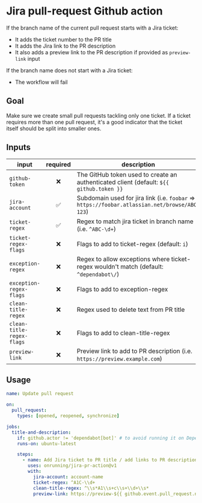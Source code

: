 # Jira pull-request Github action

If the branch name of the current pull request starts with a Jira ticket:

- It adds the ticket number to the PR title
- It adds the Jira link to the PR description
- It also adds a preview link to the PR description if provided as `preview-link` input

If the branch name does not start with a Jira ticket:

- The workflow will fail

## Goal

Make sure we create small pull requests tackling only one ticket. If a ticket requires more than one pull request, it's a good indicator that the ticket itself should be split into smaller ones.

## Inputs

| input                     | required | description                                                                                   |
| ------------------------- | :------: | --------------------------------------------------------------------------------------------- |
| `github-token`            |    ❌    | The GitHub token used to create an authenticated client (default: `${{ github.token }}`       |
| `jira-account`            |    ✅    | Subdomain used for jira link (i.e. `foobar` => `https://foobar.atlassian.net/browse/ABC-123`) |
| `ticket-regex`            |    ✅    | Regex to match jira ticket in branch name (i.e. `^ABC-\d+`)                                   |
| `ticket-regex-flags`      |    ❌    | Flags to add to ticket-regex (default: `i`)                                                   |
| `exception-regex`         |    ❌    | Regex to allow exceptions where ticket-regex wouldn't match (default: `^dependabot\/`)        |
| `exception-regex-flags`   |    ❌    | Flags to add to exception-regex                                                               |
| `clean-title-regex`       |    ❌    | Regex used to delete text from PR title                                                       |
| `clean-title-regex-flags` |    ❌    | Flags to add to clean-title-regex                                                             |
| `preview-link`            |    ❌    | Preview link to add to PR description (i.e. `https://preview.example.com`)                    |

## Usage

```yml
name: Update pull request

on:
  pull_request:
    types: [opened, reopened, synchronize]

jobs:
  title-and-description:
    if: github.actor != 'dependabot[bot]' # to avoid running it on Dependabot PRs
    runs-on: ubuntu-latest

    steps:
      - name: Add Jira ticket to PR title / add links to PR description
        uses: onrunning/jira-pr-action@v1
        with:
          jira-account: account-name
          ticket-regex: ^A1C-\\d+
          clean-title-regex: ^\\s*A1\\s+c\\s+\\d+\\s*
          preview-link: https://preview-${{ github.event.pull_request.number }}.example.com"
```
